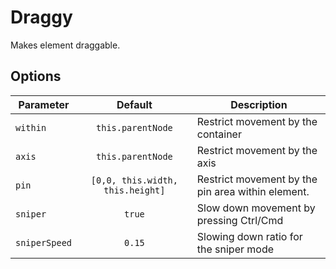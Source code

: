 # Draggy

Makes element draggable.


## Options

| Parameter | Default | Description |
|---|:---:|---|
| `within` | `this.parentNode` | Restrict movement by the container |
| `axis` | `this.parentNode` | Restrict movement by the axis |
| `pin` | `[0,0, this.width, this.height]` | Restrict movement by the pin area within element. |
| `sniper` | `true` | Slow down movement by pressing Ctrl/Cmd |
| `sniperSpeed` | `0.15` | Slowing down ratio for the sniper mode |